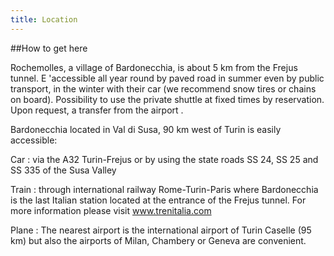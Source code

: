 ```yaml
---
title: Location
---
```

##How to get here

Rochemolles, a village of Bardonecchia, is about 5 km from the Frejus tunnel. E 'accessible all year round by paved road in summer even by public transport, in the winter with their car (we recommend snow tires or chains on board). Possibility to use the private shuttle at fixed times by reservation. Upon request, a transfer from the airport .

Bardonecchia located in Val di Susa, 90 km west of Turin is easily accessible:

Car : via the A32 Turin-Frejus or by using the state roads SS 24, SS 25 and SS 335 of the Susa Valley

Train : through international railway Rome-Turin-Paris where Bardonecchia is the last Italian station located at the entrance of the Frejus tunnel. For more information please visit www.trenitalia.com

Plane : The nearest airport is the international airport of Turin Caselle (95 km) but also the airports of Milan, Chambery or Geneva are convenient.


